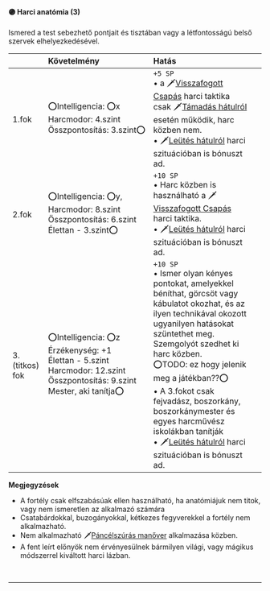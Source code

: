 #### 🟣 Harci anatómia (3)

Ismered a test sebezhető pontjait és tisztában vagy a létfontosságú belső szervek elhelyezkedésével.

| |  Követelmény | Hatás  |   |
| :----------- | :----------- | :----------- | :----------- |
| 1.fok | ⭕Intelligencia:&nbsp;⭕x<br />Harcmodor:&nbsp;4.szint<br />Összpontosítás:&nbsp;3.szint⭕ | `+5 SP`<br />• a 🗡️[Visszafogott Csapás](#visszafogott-csap%C3%A1s--harc-az-ellenf%C3%A9l-elfog%C3%A1s%C3%A1%C3%A9rt) harci taktika csak 🗡️[Támadás hátulról](055_01_harci_helyzetek.md#t%C3%A1mad%C3%A1s-h%C3%A1tulr%C3%B3l) esetén működik, harc közben nem.<br />• 🗡️[Leütés hátulról](../055_02_harci_taktikak.md#le%C3%BCt%C3%A9s-h%C3%A1tulr%C3%B3l-fejretark%C3%B3ra) harci szituációban is bónuszt ad.|
| 2.fok | ⭕Intelligencia:&nbsp;⭕y,<br />Harcmodor:&nbsp;8.szint<br />Összpontosítás:&nbsp;6.szint<br />Élettan&nbsp;-&nbsp;3.szint⭕  | `+10 SP`<br />• Harc közben is használható a 🗡️[Visszafogott Csapás](#visszafogott-csap%C3%A1s--harc-az-ellenf%C3%A9l-elfog%C3%A1s%C3%A1%C3%A9rt) harci taktika.<br />• 🗡️[Leütés hátulról](../055_02_harci_taktikak.md#le%C3%BCt%C3%A9s-h%C3%A1tulr%C3%B3l-fejretark%C3%B3ra) harci szituációban is bónuszt ad. |
| 3.(titkos) fok | ⭕Intelligencia:&nbsp;⭕z<br />Érzékenység:&nbsp;+1<br />Élettan&nbsp;-&nbsp;5.szint<br />Harcmodor:&nbsp;12.szint<br />Összpontosítás:&nbsp;9.szint<br />Mester, aki tanítja⭕ | `+10 SP`<br />• Ismer olyan kényes pontokat, amelyekkel béníthat, görcsöt vagy kábulatot okozhat, és az ilyen technikával okozott ugyanilyen hatásokat szüntethet meg. Szemgolyót szedhet ki harc közben.<br />⭕TODO: ez hogy jelenik meg a játékban??⭕<br />• A 3.fokot csak fejvadász, boszorkány, boszorkánymester és egyes harcművész iskolákban tanítják<br />• 🗡️[Leütés hátulról](../055_02_harci_taktikak.md#le%C3%BCt%C3%A9s-h%C3%A1tulr%C3%B3l-fejretark%C3%B3ra) harci szituációban is bónuszt ad. |

**Megjegyzések**

- A fortély csak elfszabásúak ellen használható, ha anatómiájuk nem titok, vagy nem ismeretlen az alkalmazó számára
- Csatabárdokkal, buzogányokkal, kétkezes fegyverekkel a fortély nem alkalmazható.
- Nem alkalmazható 🗡️[Páncélszúrás manőver](../055_05_manoverek.md#%EF%B8%8Fp%C3%A1nc%C3%A9lsz%C3%BAr%C3%A1s) alkalmazása közben.
- A fent leírt előnyök nem érvényesülnek bármilyen világi, vagy mágikus módszerrel kiváltott harci lázban.

<br />

---

